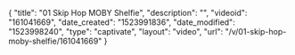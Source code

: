 {
    "title": "01 Skip Hop MOBY Shelfie",
    "description": "",
    "videoid": "161041669",
    "date_created": "1523991836",
    "date_modified": "1523998240",
    "type": "captivate",
    "layout": "video",
    "url": "\/v\/01-skip-hop-moby-shelfie\/161041669"
}